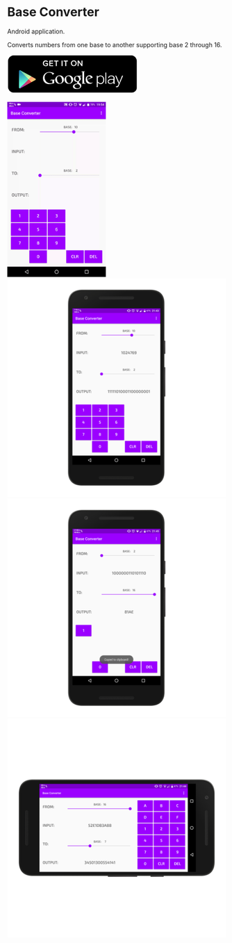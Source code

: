 # Base Converter
Android application.

Converts numbers from one base to another supporting base 2 through 16.

<a href="https://play.google.com/store/apps/details?id=com.nicoqueijo.android.baseconverter" target="_blank">
<img src="screenshots/google_play.png" a_blank href="https://play.google.com/store/apps/details?id=com.nicoqueijo.android.baseconverter">
</a>

<br />
<br />
<img src="screenshots/demo_gif.gif" width="45%">
<img src="screenshots/nexus5x-portrait1.png">
<img src="screenshots/nexus5x-portrait2.png">
<img src="screenshots/nexus5x-landscape.png">

